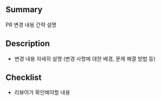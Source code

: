 ## Summary

PR 변경 내용 간략 설명

## Description

- 변경 내용 자세히 설명 (변경 사항에 대한 배경, 문제 해결 방법 등)

## Checklist

- 리뷰어가 확인해야할 내용
